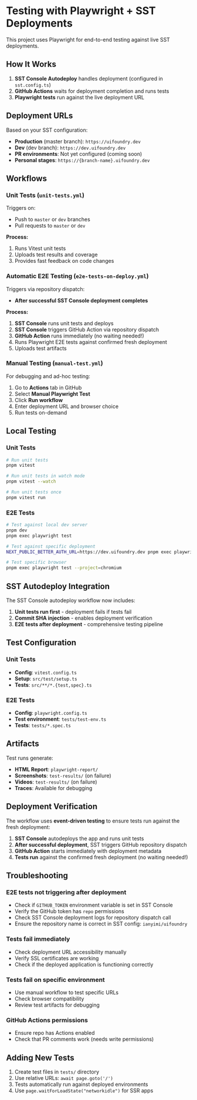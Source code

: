 # Testing with Playwright + SST Deployments

This project uses Playwright for end-to-end testing against live SST deployments.

## How It Works

1. **SST Console Autodeploy** handles deployment (configured in `sst.config.ts`)
2. **GitHub Actions** waits for deployment completion and runs tests
3. **Playwright tests** run against the live deployment URL

## Deployment URLs

Based on your SST configuration:

- **Production** (master branch): `https://uifoundry.dev`
- **Dev** (dev branch): `https://dev.uifoundry.dev`
- **PR environments**: Not yet configured (coming soon)
- **Personal stages**: `https://{branch-name}.uifoundry.dev`

## Workflows

### Unit Tests (`unit-tests.yml`)

Triggers on:

- Push to `master` or `dev` branches
- Pull requests to `master` or `dev`

**Process:**

1. Runs Vitest unit tests
2. Uploads test results and coverage
3. Provides fast feedback on code changes

### Automatic E2E Testing (`e2e-tests-on-deploy.yml`)

Triggers via repository dispatch:

- **After successful SST Console deployment completes**

**Process:**

1. **SST Console** runs unit tests and deploys
2. **SST Console** triggers GitHub Action via repository dispatch
3. **GitHub Action** runs immediately (no waiting needed!)
4. Runs Playwright E2E tests against confirmed fresh deployment
5. Uploads test artifacts

### Manual Testing (`manual-test.yml`)

For debugging and ad-hoc testing:

1. Go to **Actions** tab in GitHub
2. Select **Manual Playwright Test**
3. Click **Run workflow**
4. Enter deployment URL and browser choice
5. Run tests on-demand

## Local Testing

### Unit Tests

```bash
# Run unit tests
pnpm vitest

# Run unit tests in watch mode
pnpm vitest --watch

# Run unit tests once
pnpm vitest run
```

### E2E Tests

```bash
# Test against local dev server
pnpm dev
pnpm exec playwright test

# Test against specific deployment
NEXT_PUBLIC_BETTER_AUTH_URL=https://dev.uifoundry.dev pnpm exec playwright test

# Test specific browser
pnpm exec playwright test --project=chromium
```

## SST Autodeploy Integration

The SST Console autodeploy workflow now includes:

1. **Unit tests run first** - deployment fails if tests fail
2. **Commit SHA injection** - enables deployment verification
3. **E2E tests after deployment** - comprehensive testing pipeline

## Test Configuration

### Unit Tests

- **Config**: `vitest.config.ts`
- **Setup**: `src/test/setup.ts`
- **Tests**: `src/**/*.{test,spec}.ts`

### E2E Tests

- **Config**: `playwright.config.ts`
- **Test environment**: `tests/test-env.ts`
- **Tests**: `tests/*.spec.ts`

## Artifacts

Test runs generate:

- **HTML Report**: `playwright-report/`
- **Screenshots**: `test-results/` (on failure)
- **Videos**: `test-results/` (on failure)
- **Traces**: Available for debugging

## Deployment Verification

The workflow uses **event-driven testing** to ensure tests run against the fresh deployment:

1. **SST Console** autodeploys the app and runs unit tests
2. **After successful deployment**, SST triggers GitHub repository dispatch
3. **GitHub Action** starts immediately with deployment metadata
4. **Tests run** against the confirmed fresh deployment (no waiting needed!)

## Troubleshooting

### E2E tests not triggering after deployment

- Check if `GITHUB_TOKEN` environment variable is set in SST Console
- Verify the GitHub token has `repo` permissions
- Check SST Console deployment logs for repository dispatch call
- Ensure the repository name is correct in SST config: `ianyimi/uifoundry`

### Tests fail immediately

- Check deployment URL accessibility manually
- Verify SSL certificates are working
- Check if the deployed application is functioning correctly

### Tests fail on specific environment

- Use manual workflow to test specific URLs
- Check browser compatibility
- Review test artifacts for debugging

### GitHub Actions permissions

- Ensure repo has Actions enabled
- Check that PR comments work (needs write permissions)

## Adding New Tests

1. Create test files in `tests/` directory
2. Use relative URLs: `await page.goto('/')`
3. Tests automatically run against deployed environments
4. Use `page.waitForLoadState("networkidle")` for SSR apps
